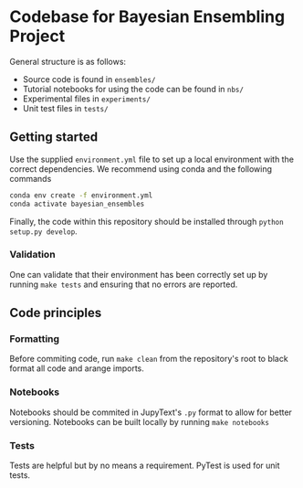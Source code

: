 # Codebase for Bayesian Ensembling Project

General structure is as follows:

- Source code is found in `ensembles/`
- Tutorial notebooks for using the code can be found in `nbs/`
- Experimental files in `experiments/`
- Unit test files in `tests/`

## Getting started

Use the supplied `environment.yml` file to set up a local environment with the correct dependencies. We recommend using conda and the following commands

```bash
conda env create -f environment.yml
conda activate bayesian_ensembles
```

Finally, the code within this repository should be installed through `python setup.py develop`.

### Validation

One can validate that their environment has been correctly set up by running `make tests` and ensuring that no errors are reported.

## Code principles

### Formatting

Before commiting code, run `make clean` from the repository's root to black format all code and arange imports.

### Notebooks

Notebooks should be commited in JupyText's `.py` format to allow for better versioning. Notebooks can be built locally by running `make notebooks`

### Tests

Tests are helpful but by no means a requirement. PyTest is used for unit tests.
